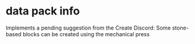 # data pack info
Implements a pending suggestion from the Create Discord: Some stone-based blocks can be created using the mechanical press
